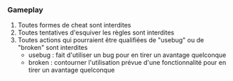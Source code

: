 ### Gameplay

1. Toutes formes de cheat sont interdites
2. Toutes tentatives d'esquiver les règles sont interdites
3. Toutes actions qui pourraient être qualifiées de "usebug" ou de "broken" sont interdites
    * usebug : fait d'utiliser un bug pour en tirer un avantage quelconque
    * broken : contourner l'utilisation prévue d'une fonctionnalité pour en tirer un avantage quelconque
